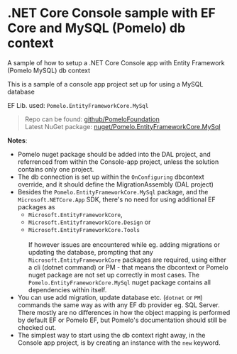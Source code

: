 # .NET Core Console sample with EF Core and MySQL (Pomelo) db context
A sample of how to setup a .NET Core Console app with Entity Framework (Pomelo MySQL) db context

This is a sample of a console app project set up for using a MySQL database

EF Lib. used: `Pomelo.EntityFrameworkCore.MySql`

> Repo can be found: [github/PomeloFoundation](https://github.com/PomeloFoundation/Pomelo.EntityFrameworkCore.MySql)<br>
> Latest NuGet package: [nuget/Pomelo.EntityFrameworkCore.MySql](https://www.nuget.org/packages/Pomelo.EntityFrameworkCore.MySql) 

**Notes**:
- Pomelo nuget package should be added into the DAL project, and referrenced from within the Console-app project, 
unless the solution contains only one project.
- The db connection is set up within the `OnConfiguring` dbcontext override, and it should define the MigrationAssembly (DAL project)
- Besides the `Pomelo.EntityFrameworkCore.MySql` package, and the `Microsoft.NETCore.App` SDK, 
there's no need for using additional EF packages as 
  - `Microsoft.EntityFrameworkCore`, 
  - `Microsoft.EntityframeworkCore.Design` or 
  - `Microsoft.EntityFrameworkCore.Tools`<br><br>
If however issues are encountered while eg. adding migrations or updating the database, prompting that any 
`Microsoft.EntityFrameworkCore` packages are required, using either a cli (dotnet command) or PM - 
that means the dbcontext or Pomelo nuget package are not set up correctly in most cases. 
The `Pomelo.EntityFrameworkCore.MySql` nuget package contains all dependencies within itself.
- You can use add migration, update database etc. (`dotnet` or `PM`) commands the same way as with any EF db provider eg. SQL Server.
There mostly are no differences in how the object mapping is performed by default EF or Pomelo EF, 
but Pomelo's documentation should still be checked out.
- The simplest way to start using the db context right away, in the Console app project, is by creating an instance with the `new` keyword.

